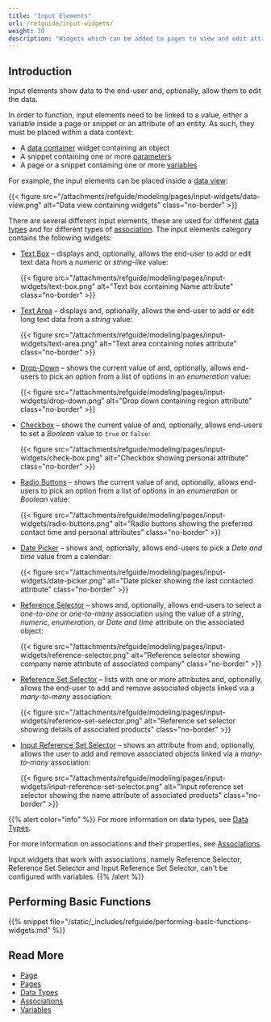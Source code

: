 ```yaml
---
title: "Input Elements"
url: /refguide/input-widgets/
weight: 30
description: "Widgets which can be added to pages to view and edit attributes of objects."
---
```


## Introduction

Input elements show data to the end-user and, optionally, allow them to edit the data.

In order to function, input elements need to be linked to a value, either a variable inside a page or snippet or an attribute of an entity. As such, they must be placed within a data context:
* A [data container](/refguide/data-widgets/) widget containing an object
* A snippet containing one or more [parameters](/refguide/page-properties/#parameters)
* A page or a snippet containing one or more [variables](/refguide/page-properties/#variables)

For example, the input elements can be placed inside a [data view](/refguide/data-view/):

{{< figure src="/attachments/refguide/modeling/pages/input-widgets/data-view.png" alt="Data view containing widgets" class="no-border" >}}

There are several different input elements, these are used for different [data types](/refguide/data-types/) and for different types of [association](/refguide/associations/). The input elements category contains the following widgets:

* [Text Box](/refguide/text-box/) – displays and, optionally, allows the end-user to add or edit text data from a *numeric* or *string-like* value:

    {{< figure src="/attachments/refguide/modeling/pages/input-widgets/text-box.png" alt="Text box containing Name attribute" class="no-border" >}}

* [Text Area](/refguide/text-area/) – displays and, optionally, allows the end-user to add or edit long text data from a *string* value:

    {{< figure src="/attachments/refguide/modeling/pages/input-widgets/text-area.png" alt="Text area containing notes attribute" class="no-border" >}}

* [Drop-Down](/refguide/drop-down/) – shows the current value of and, optionally, allows end-users to pick an option from a list of options in an *enumeration* value:

    {{< figure src="/attachments/refguide/modeling/pages/input-widgets/drop-down.png" alt="Drop down containing region attribute" class="no-border" >}}

* [Checkbox](/refguide/check-box/) – shows the current value of and, optionally, allows end-users to set a *Boolean* value to `true` or `false`:

    {{< figure src="/attachments/refguide/modeling/pages/input-widgets/check-box.png" alt="Checkbox showing personal attribute" class="no-border" >}}

* [Radio Buttons](/refguide/radio-buttons/) – shows the current value of and, optionally, allows end-users to pick an option from a list of options in an *enumeration* or *Boolean* value:

    {{< figure src="/attachments/refguide/modeling/pages/input-widgets/radio-buttons.png" alt="Radio buttons showing the preferred contact time and personal attributes" class="no-border" >}}

* [Date Picker](/refguide/date-picker/) – shows and, optionally, allows end-users to pick a *Date and time* value from a calendar:

    {{< figure src="/attachments/refguide/modeling/pages/input-widgets/date-picker.png" alt="Date picker showing the last contacted attribute" class="no-border" >}}

* [Reference Selector](/refguide/reference-selector/) – shows and, optionally, allows end-users to select a *one-to-one* or *one-to-many* association using the value of a *string*, *numeric*, *enumeration*, or *Date and time* attribute on the associated object:

    {{< figure src="/attachments/refguide/modeling/pages/input-widgets/reference-selector.png" alt="Reference selector showing company name attribute of associated company" class="no-border" >}}

* [Reference Set Selector](/refguide/reference-set-selector/) – lists with one or more attributes and, optionally, allows the end-user to add and remove associated objects linked via a *many-to-many* association:

    {{< figure src="/attachments/refguide/modeling/pages/input-widgets/reference-set-selector.png" alt="Reference set selector showing details of associated products" class="no-border" >}}

* [Input Reference Set Selector](/refguide/input-reference-set-selector/) – shows an attribute from and, optionally, allows the user to add and remove associated objects linked via a *many-to-many* association:

    {{< figure src="/attachments/refguide/modeling/pages/input-widgets/input-reference-set-selector.png" alt="Input reference set selector showing the name attribute of associated products" class="no-border" >}}

{{% alert color="info" %}}
For more information on data types, see [Data Types](/refguide/data-types/).

For more information on associations and their properties, see [Associations](/refguide/associations/).

Input widgets that work with associations, namely Reference Selector, Reference Set Selector and Input Reference Set Selector, can't be configured with variables.
{{% /alert %}}

## Performing Basic Functions

{{% snippet file="/static/_includes/refguide/performing-basic-functions-widgets.md" %}}

## Read More

* [Page](/refguide/page/)
* [Pages](/refguide/pages/)
* [Data Types](/refguide/data-types/)
* [Associations](/refguide/associations/)
* [Variables](/refguide/page-properties/#variables)
  